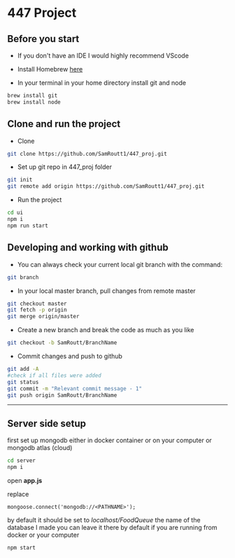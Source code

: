 # 447 Project

## Before you start

- If you don't have an IDE I would highly recommend VScode

- Install Homebrew [here](https://brew.sh/)

- In your terminal in your home directory install git and node

```bash
brew install git
brew install node
```

## Clone and run the project

- Clone

```bash
git clone https://github.com/SamRoutt1/447_proj.git
```

- Set up git repo in 447_proj folder

```bash
git init
git remote add origin https://github.com/SamRoutt1/447_proj.git
```

- Run the project

```bash
cd ui
npm i
npm run start
```

## Developing and working with github

- You can always check your current local git branch with the command:

```bash
git branch
```

- In your local master branch, pull changes from remote master

```bash
git checkout master
git fetch -p origin
git merge origin/master
```

- Create a new branch and break the code as much as you like

```bash
git checkout -b SamRoutt/BranchName
```

- Commit changes and push to github

```bash
git add -A
#check if all files were added
git status
git commit -m "Relevant commit message - 1"
git push origin SamRoutt/BranchName
```


___________________________________________________________
## Server side setup

first set up mongodb
either in docker container or on your computer or mongodb atlas (cloud)

```bash
cd server
npm i
```

open **app.js**

replace 
```
mongoose.connect('mongodb://<PATHNAME>');
```

by default it should be set to *localhost/FoodQueue* the name of the database I made you can leave it there by default if you are running from docker or your computer

```
npm start
```
